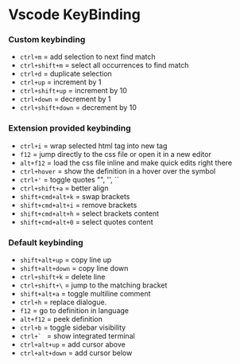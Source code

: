 # Vscode KeyBinding

### Custom keybinding

- `ctrl+m` = add selection to next find match
- `ctrl+shift+m` = select all occurrences to find match
- `ctrl+d` = duplicate selection
- `ctrl+up` = increment by 1
- `ctrl+shift+up` = increment by 10
- `ctrl+down` = decrement by 1
- `ctrl+shift+down` = decrement by 10

### Extension provided keybinding

- `ctrl+i` = wrap selected html tag into new tag
- `f12` = jump directly to the css file or open it in a new editor
- `alt+f12` = load the css file inline and make quick edits right there
- `ctrl+hover` = show the definition in a hover over the symbol
- `ctrl+'` = toggle quotes "", '', ``
- `ctrl+shift+a` = better align
- `shift+cmd+alt+k` = swap brackets
- `shift+cmd+alt+i` = remove brackets
- `shift+cmd+alt+h` = select brackets content
- `shift+cmd+alt+0` = select quotes content

### Default keybinding

- `shift+alt+up` = copy line up
- `shift+alt+down` = copy line down
- `ctrl+shift+k` = delete line
- `ctrl+shift+\` = jump to the matching bracket
- `shift+alt+a` = toggle multiline comment
- `ctrl+h` = replace dialogue.
- `f12` = go to definition in language
- `alt+f12` = peek definition
- `ctrl+b` = toggle sidebar visibility
- `` ctrl+`  `` = show integrated terminal
- `ctrl+alt+up` = add cursor above
- `ctrl+alt+down` = add cursor below
